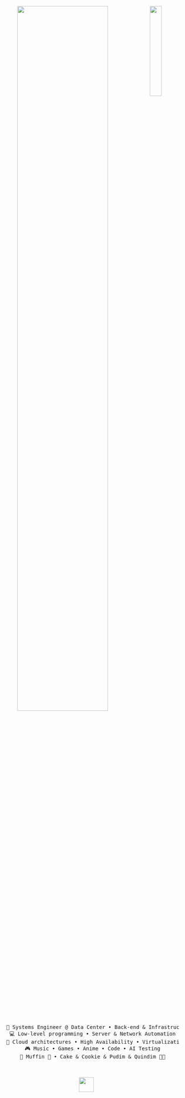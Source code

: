 <div align="center">
<img src="https://i.redd.it/o4ckgy3k39961.jpg" width="25%" align="right" />
<img src="https://readme-typing-svg.demolab.com?font=Inconsolata&weight=500&size=50&duration=4000&pause=300&color=A7A459&center=true&vCenter=true&multiline=true&repeat=false&random=false&width=1300&height=140&lines=idk+i+just+want+siesta" width="70%" />
<br><br>
<pre>
    💼 Systems Engineer @ Data Center • Back-end & Infrastructure Dev
    💻 Low-level programming • Server & Network Automation
    📖 Cloud architectures • High Availability • Virtualization 
    🎮 Music • Games • Anime • Code • AI Testing
    🐾 Muffin 🐰 • Cake & Cookie & Pudim & Quindim 🐤🐥
</pre>
<br><br>
<img src="https://raw.githubusercontent.com/innng/innng/master/assets/kyubey.gif" height="40" />
<br><br><br>

</div>
